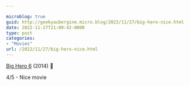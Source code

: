 ```yaml
---

microblog: true
guid: http://geekyaubergine.micro.blog/2022/11/27/big-hero-nice.html
date: 2022-11-27T21:09:42-0000
type: post
categories:
- "Movies"
url: /2022/11/27/big-hero-nice.html
---
```

[Big Hero 6](https://www.imdb.com/title/tt2245084/) (2014) 🍿

4/5 - Nice movie
